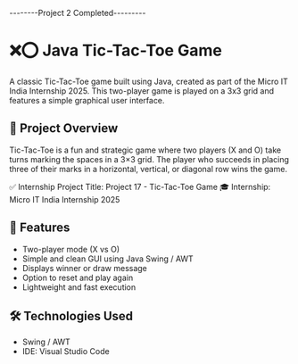 --------Project 2 Completed---------
# ❌⭕ Java Tic-Tac-Toe Game

A classic Tic-Tac-Toe game built using Java, created as part of the Micro IT India Internship 2025. This two-player game is played on a 3x3 grid and features a simple graphical user interface.

## 📌 Project Overview

Tic-Tac-Toe is a fun and strategic game where two players (X and O) take turns marking the spaces in a 3×3 grid. The player who succeeds in placing three of their marks in a horizontal, vertical, or diagonal row wins the game.

✅ Internship Project Title: Project 17 - Tic-Tac-Toe Game
🎓 Internship: Micro IT India Internship 2025

## 🎯 Features

- Two-player mode (X vs O)
- Simple and clean GUI using Java Swing / AWT
- Displays winner or draw message
- Option to reset and play again
- Lightweight and fast execution

## 🛠️ Technologies Used

- Swing / AWT
- IDE: Visual Studio Code


